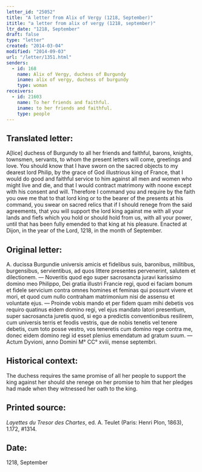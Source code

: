 ```yaml
---
letter_id: "25052"
title: "A letter from Alix of Vergy (1218, September)"
ititle: "a letter from alix of vergy (1218, september)"
ltr_date: "1218, September"
draft: false
type: "letter"
created: "2014-03-04"
modified: "2014-09-03"
url: "/letter/1351.html"
senders:
  - id: 168
    name: Alix of Vergy, duchess of Burgundy
    iname: alix of vergy, duchess of burgundy
    type: woman
receivers:
  - id: 21603
    name: To her friends and faithful.
    iname: to her friends and faithful.
    type: people
---
```

<h2> Translated letter:</h2>A[lice] duchess of Burgundy to all her friends and faithful, barons, knights, townsmen, servants, to whom the present letters will come, greetings and love. You should know that I have sworn on the sacred objects to my dearest lord Philip, by the grace of God illustrious king of France, that I would do good and faithful service to him against all men and women who might live and die, and that I would contract matrimony with noone except with his consent and will. Therefore I command you and require by the faith you owe me that to that lord king or to the bearer of the presents at his command, you swear on sacred relics that if I should renege from the said agreements, that you will support the lord king against me with all your lands and fiefs which you hold or should hold from us, with all your power, until that has been fully emended to that king at his pleasure. Enacted at Dijon, in the year of the Lord, 1218, in the month of September.
<h2 class="mt-4"> Original letter:</h2>A. ducissa Burgundie universis amicis et fidelibus suis, baronibus, militibus, burgensibus, servientibus, ad quos littere presentes pervenerint, salutem et dilectionem. — Noveritis quod ego super sacrosancta juravi karissimo domino meo Philippo, Dei gratia illustri Francie regi, quod ei faciam bonum et fidele servicium contra omnes homines et feminas qui possunt vivere et mori, et quod cum nullo contraham matrimonium nisi de assensu et voluntate ejus. — Proinde vobis mando et per fidem quam mihi debetis vos requiro quatinus eidem domino regi, vel ejus mandato latori presentium, super sacrosancta juretis quod, si ego a predictis conventionibus resilirem, cum universis terris et feodis vestris, que de nobis tenetis vel tenere debetis, cum toto posse vestro, vos teneretis cum domino rege contra me, donec eidem domino regi id esset plenius emendatum ad gratum suum. — Actum Dyvioni, anno Domini M° CC° xviii, mense septembri.
<h2 class="mt-4"> Historical context:</h2>The duchess requires the same promise of all her people to support the king against her should she renege on her promise to him that her pledges had made when they witnessed her oath to the king.
<h2 class="mt-4"> Printed source:</h2><p><em>Layettes du Tresor des Chartes</em>, ed. A. Teulet (Paris: Henri Plon, 1863), 1.172, #1314.</p><h2 class="mt-4"> Date:</h2>1218, September